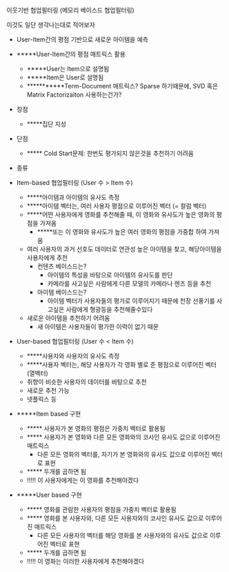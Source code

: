 이웃기반 협업필터링 (메모리 베이스드 협업필터링)

이것도 일단 생각나는대로 적어보자

- User-Item간의 평점 기반으로 새로운 아이템을 예측
- *****User-Item간의 평점 매트릭스 활용
    - *****User는 Item으로 설명됨
    - *****Item은 User로 설명됨
    - ***********Term-Document 매트릭스? Sparse 하기때문에, SVD 혹은 Matrix Factorizaiton 사용하는건가?
- 장점
    - *****집단 지성
- 단점
    - ***** Cold Start문제: 한번도 평가되지 않은것을 추천하기 어려움
- 종류
- Item-based 협업필터링 (User 수 > Item 수)
    - *****아이템과 아이템의 유사도 측정
    - *****아이템 벡터는, 여러 사용자 평점으로 이루어진 벡터 (= 컬럼 벡터)
    - *****어떤 사용자에게 영화를 추천해줄 때, 이 영화와 유사도가 높은 영화의 평점을 가져옴
        - *****또는 이 영화와 유사도가 높은 여러 영화의 평점을 가중합 하여 가져옴
    - 여러 사용자의 과거 선호도 데이터로 연관성 높은 아이템을 찾고, 해당아이템을 사용자에게 추천
        - 컨텐츠 베이스드는?
            - 아이템의 특성을 바탕으로 아이템의 유사도를 판단
            - 카메라를 사고싶은 사람에게 다른 모델의 카메라나 렌즈 등을 추천
        - 아이템 베이스드는? 
            - 아이템 벡터가 사용자들의 평가로 이루어지기 때문에 천장 선풍기를 사고싶은 사람에게 형광등을 추천해줄수있다
    - 새로운 아이템을 추천하기 어려움
        - 새 아이템은 사용자들이 평가한 이력이 없기 때문
- User-based 협업필터링 (User 수 < Item 수)
    - *****사용자와 사용자의 유사도 측정
    - *****사용자 벡터는, 해당 사용자가 각 영화 별로 준 평점으로 이루어진 벡터 (열벡터)
    - 취향이 비슷한 사용자의 데이터를 바탕으로 추천
    - 새로운 추천 가능
    - 넷플릭스 등



- *****Item based 구현
    - ***** 사용자가 본 영화의 평점은 가중치 벡터로 활용됨
    - ***** 사용자가 본 영화와 다른 모든 영화와의 코사인 유사도 값으로 이루어진 매트릭스
        - 다른 모든 영화의 벡터를, 자기가 본 영화와의 유사도 값으로 이루어진 벡터로 표현
    - ***** 두개를 곱하면 됨
    - !!!!! 이 사용자에게는 이 영화를 추천해야겠다

- *****User based 구현
    - ***** 영화를 관람한 사용자의 평점을 가중치 벡터로 활용됨
    - ***** 영화를 본 사용자와, 다른 모든 사용자와의 코사인 유사도 값으로 이루어진 매트릭스
        - 다른 모든 사용자의 벡터를 해당 영화를 본 사용자와의 유사도 값으로 이루어진 벡터로 표현
    - ***** 두개를 곱하면 됨
    - !!!!! 이 영화는 이러한 사용자에게 추천해야겠다